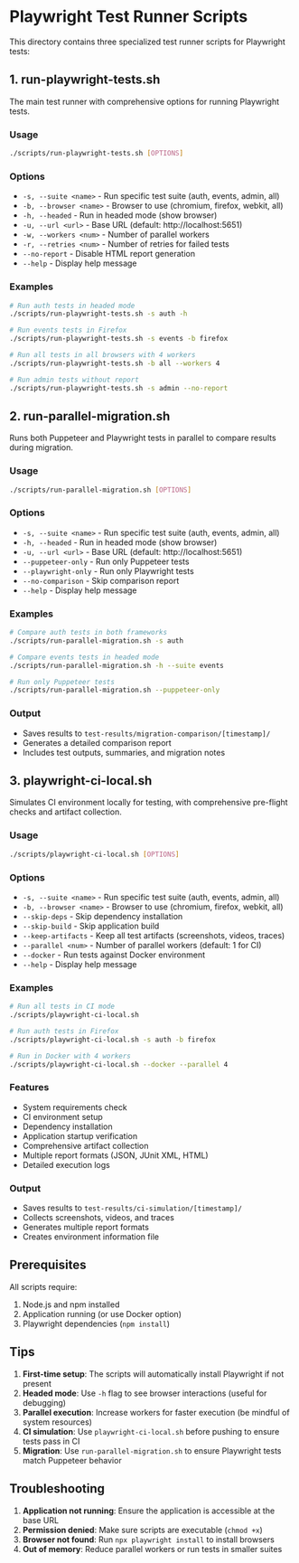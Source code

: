# Playwright Test Runner Scripts

This directory contains three specialized test runner scripts for Playwright tests:

## 1. run-playwright-tests.sh

The main test runner with comprehensive options for running Playwright tests.

### Usage
```bash
./scripts/run-playwright-tests.sh [OPTIONS]
```

### Options
- `-s, --suite <name>` - Run specific test suite (auth, events, admin, all)
- `-b, --browser <name>` - Browser to use (chromium, firefox, webkit, all)
- `-h, --headed` - Run in headed mode (show browser)
- `-u, --url <url>` - Base URL (default: http://localhost:5651)
- `-w, --workers <num>` - Number of parallel workers
- `-r, --retries <num>` - Number of retries for failed tests
- `--no-report` - Disable HTML report generation
- `--help` - Display help message

### Examples
```bash
# Run auth tests in headed mode
./scripts/run-playwright-tests.sh -s auth -h

# Run events tests in Firefox
./scripts/run-playwright-tests.sh -s events -b firefox

# Run all tests in all browsers with 4 workers
./scripts/run-playwright-tests.sh -b all --workers 4

# Run admin tests without report
./scripts/run-playwright-tests.sh -s admin --no-report
```

## 2. run-parallel-migration.sh

Runs both Puppeteer and Playwright tests in parallel to compare results during migration.

### Usage
```bash
./scripts/run-parallel-migration.sh [OPTIONS]
```

### Options
- `-s, --suite <name>` - Run specific test suite (auth, events, admin, all)
- `-h, --headed` - Run in headed mode (show browser)
- `-u, --url <url>` - Base URL (default: http://localhost:5651)
- `--puppeteer-only` - Run only Puppeteer tests
- `--playwright-only` - Run only Playwright tests
- `--no-comparison` - Skip comparison report
- `--help` - Display help message

### Examples
```bash
# Compare auth tests in both frameworks
./scripts/run-parallel-migration.sh -s auth

# Compare events tests in headed mode
./scripts/run-parallel-migration.sh -h --suite events

# Run only Puppeteer tests
./scripts/run-parallel-migration.sh --puppeteer-only
```

### Output
- Saves results to `test-results/migration-comparison/[timestamp]/`
- Generates a detailed comparison report
- Includes test outputs, summaries, and migration notes

## 3. playwright-ci-local.sh

Simulates CI environment locally for testing, with comprehensive pre-flight checks and artifact collection.

### Usage
```bash
./scripts/playwright-ci-local.sh [OPTIONS]
```

### Options
- `-s, --suite <name>` - Run specific test suite (auth, events, admin, all)
- `-b, --browser <name>` - Browser to use (chromium, firefox, webkit, all)
- `--skip-deps` - Skip dependency installation
- `--skip-build` - Skip application build
- `--keep-artifacts` - Keep all test artifacts (screenshots, videos, traces)
- `--parallel <num>` - Number of parallel workers (default: 1 for CI)
- `--docker` - Run tests against Docker environment
- `--help` - Display help message

### Examples
```bash
# Run all tests in CI mode
./scripts/playwright-ci-local.sh

# Run auth tests in Firefox
./scripts/playwright-ci-local.sh -s auth -b firefox

# Run in Docker with 4 workers
./scripts/playwright-ci-local.sh --docker --parallel 4
```

### Features
- System requirements check
- CI environment setup
- Dependency installation
- Application startup verification
- Comprehensive artifact collection
- Multiple report formats (JSON, JUnit XML, HTML)
- Detailed execution logs

### Output
- Saves results to `test-results/ci-simulation/[timestamp]/`
- Collects screenshots, videos, and traces
- Generates multiple report formats
- Creates environment information file

## Prerequisites

All scripts require:
1. Node.js and npm installed
2. Application running (or use Docker option)
3. Playwright dependencies (`npm install`)

## Tips

1. **First-time setup**: The scripts will automatically install Playwright if not present
2. **Headed mode**: Use `-h` flag to see browser interactions (useful for debugging)
3. **Parallel execution**: Increase workers for faster execution (be mindful of system resources)
4. **CI simulation**: Use `playwright-ci-local.sh` before pushing to ensure tests pass in CI
5. **Migration**: Use `run-parallel-migration.sh` to ensure Playwright tests match Puppeteer behavior

## Troubleshooting

1. **Application not running**: Ensure the application is accessible at the base URL
2. **Permission denied**: Make sure scripts are executable (`chmod +x`)
3. **Browser not found**: Run `npx playwright install` to install browsers
4. **Out of memory**: Reduce parallel workers or run tests in smaller suites